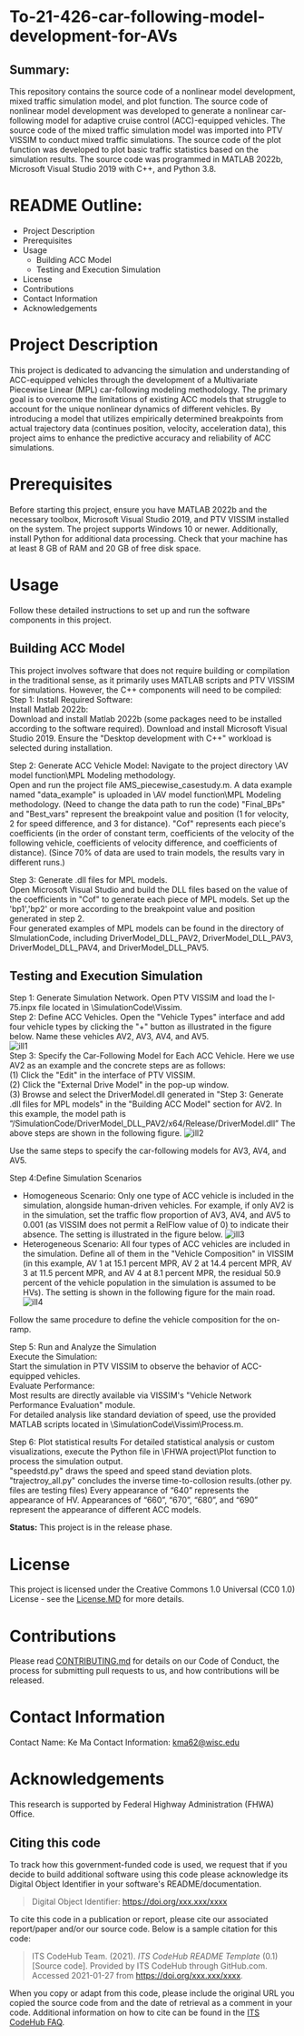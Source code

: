 # To-21-426-car-following-model-development-for-AVs

## Summary:

This repository contains the source code of a nonlinear model development, mixed traffic simulation model, and plot function. The source code of nonlinear model development was developed to generate a nonlinear car-following model for adaptive cruise control (ACC)-equipped vehicles. The source code of the mixed traffic simulation model was imported into PTV VISSIM to conduct mixed traffic simulations. The source code of the plot function was developed to plot basic traffic statistics based on the simulation results. The source code was programmed in MATLAB 2022b, Microsoft Visual Studio 2019 with C++, and Python 3.8.


# README Outline:
* Project Description 
* Prerequisites
* Usage
	* Building ACC Model
	* Testing and Execution Simulation
* License
* Contributions
* Contact Information
* Acknowledgements

# Project Description

This project is dedicated to advancing the simulation and understanding of ACC-equipped vehicles through the development of a Multivariate Piecewise Linear (MPL) car-following modeling methodology. The primary goal is to overcome the limitations of existing ACC models that struggle to account for the unique nonlinear dynamics of different vehicles. By introducing a model that utilizes empirically determined breakpoints from actual trajectory data (continues position, velocity, acceleration data), this project aims to enhance the predictive accuracy and reliability of ACC simulations.

# Prerequisites

Before starting this project, ensure you have MATLAB 2022b and the necessary toolbox, Microsoft Visual Studio 2019, and PTV VISSIM installed on the system. The project supports Windows 10 or newer. Additionally, install Python for additional data processing. Check that your machine has at least 8 GB of RAM and 20 GB of free disk space.

# Usage
Follow these detailed instructions to set up and run the software components in this project.

## Building ACC Model

This project involves software that does not require building or compilation in the traditional sense, as it primarily uses MATLAB scripts and PTV VISSIM for simulations. However, the C++ components will need to be compiled:  
Step 1: Install Required Software:  
Install Matlab 2022b:  
Download and install Matlab 2022b (some packages need to be installed according to the software required).
Download and install Microsoft Visual Studio 2019. Ensure the "Desktop development with C++" workload is selected during installation.  

Step 2: Generate ACC Vehicle Model: 
Navigate to the project directory \AV model function\MPL Modeling methodology\.  
Open and run the project file AMS_piecewise_casestudy.m. A data example named "data_example" is uploaded in \AV model function\MPL Modeling methodology\. (Need to change the data path to run the code) 
"Final_BPs" and "Best_vars" represent the breakpoint value and position (1 for velocity, 2 for speed difference, and 3 for distance). "Cof" represents each piece's coefficients (in the order of constant term, coefficients of the velocity of the following vehicle, coefficients of velocity difference, and coefficients of distance). (Since 70% of data are used to train models, the results vary in different runs.) 

Step 3: Generate .dll files for MPL models.  
Open Microsoft Visual Studio and build the DLL files based on the value of the coefficients in "Cof" to generate each piece of MPL models. Set up the 'bp1','bp2' or more according to the breakpoint value and position generated in step 2.    
Four generated examples of MPL models can be found in the directory of SImulationCode, including DriverModel_DLL_PAV2, DriverModel_DLL_PAV3, DriverModel_DLL_PAV4, and DriverModel_DLL_PAV5.  

## Testing and Execution Simulation
Step 1: Generate Simulation Network. Open PTV VISSIM and load the I-75.inpx file located in \SimulationCode\Vissim\.  
Step 2: Define ACC Vehicles. Open the "Vehicle Types" interface and add four vehicle types by clicking the "+" button as illustrated in the figure below. Name these vehicles AV2, AV3, AV4, and AV5.\
![ill1](https://github.com/QinzhengW/assets/blob/main/VISSIM_screenshot1.png)  
Step 3: Specify the Car-Following Model for Each ACC Vehicle. Here we use AV2 as an example and the concrete steps are as follows:  
  (1) Click the "Edit" in the interface of PTV VISSIM.  
  (2) Click the "External Drive Model" in the pop-up window.  
  (3) Browse and select the DriverModel.dll generated in "Step 3: Generate .dll files for MPL models" in the "Building ACC Model" section for AV2. In this example, the model path is “/SimulationCode/DriverModel_DLL_PAV2/x64/Release/DriverModel.dll”
The above steps are shown in the following figure. 
![ill2](https://github.com/QinzhengW/assets/blob/main/VISSIM_screenshot2.PNG)  

Use the same steps to specify the car-following models for AV3, AV4, and AV5.  

Step 4:Define Simulation Scenarios  
* Homogeneous Scenario: Only one type of ACC vehicle is included in the simulation, alongside human-driven vehicles. For example, if only AV2 is in the simulation, set the traffic flow proportion of AV3, AV4, and AV5 to 0.001 (as VISSIM does not permit a RelFlow value of 0) to indicate their absence. The setting is illustrated in the figure below.
![ill3](https://github.com/QinzhengW/assets/blob/main/VISSIM_screenshot3.PNG)  
* Heterogeneous Scenario: All four types of ACC vehicles are included in the simulation. Define all of them in the "Vehicle Composition" in VISSIM (in this example, AV 1 at 15.1 percent MPR, AV 2 at 14.4 percent MPR, AV 3 at 11.5 percent MPR, and AV 4 at 8.1 percent MPR, the residual 50.9 percent of the vehicle population in the simulation is assumed to be HVs). The setting is shown in the following figure for the main road.
![ill4](https://github.com/QinzhengW/assets/blob/main/VISSIM_screenshot4.PNG)

Follow the same procedure to define the vehicle composition for the on-ramp.

Step 5: Run and Analyze the Simulation  
Execute the Simulation:  
Start the simulation in PTV VISSIM to observe the behavior of ACC-equipped vehicles.  
Evaluate Performance:  
Most results are directly available via VISSIM's "Vehicle Network Performance Evaluation" module.  
For detailed analysis like standard deviation of speed, use the provided MATLAB scripts located in \SimulationCode\Vissim\Process.m.  

Step 6: Plot statistical results
For detailed statistical analysis or custom visualizations, execute the Python file in \FHWA project\Plot function to process the simulation output.   
"speedstd.py" draws the speed and speed stand deviation plots. "trajectroy_all.py" concludes the inverse time-to-collosion results.(other py. files are testing files)
Every appearance of “640” represents the appearance of HV. Appearances of “660”, “670”, “680”, and “690”  represent the appearance of different ACC models.  


**Status:** This project is in the release phase.


# License
This project is licensed under the Creative Commons 1.0 Universal (CC0 1.0) License - see the [License.MD](https://github.com/usdot-jpo-codehub/codehub-readme-template/blob/master/LICENSE) for more details. 

# Contributions

Please read [CONTRIBUTING.md](https://github.com/usdot-jpo-codehub/codehub-readme-template/blob/master/Contributing.MD) for details on our Code of Conduct, the process for submitting pull requests to us, and how contributions will be released.

# Contact Information

Contact Name: Ke Ma
Contact Information: kma62@wisc.edu

# Acknowledgements
This research is supported by Federal Highway Administration (FHWA) Office.

## Citing this code
To track how this government-funded code is used, we request that if you decide to build additional software using this code please acknowledge its Digital Object Identifier in your software's README/documentation.

> Digital Object Identifier: https://doi.org/xxx.xxx/xxxx

To cite this code in a publication or report, please cite our associated report/paper and/or our source code. Below is a sample citation for this code:

> ITS CodeHub Team. (2021). _ITS CodeHub README Template_ (0.1) [Source code]. Provided by ITS CodeHub through GitHub.com. Accessed 2021-01-27 from https://doi.org/xxx.xxx/xxxx.

When you copy or adapt from this code, please include the original URL you copied the source code from and the date of retrieval as a comment in your code. Additional information on how to cite can be found in the [ITS CodeHub FAQ](https://its.dot.gov/code/#/faqs).
